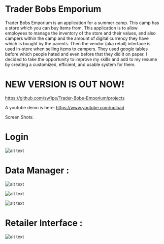 # Trader Bobs Emporium

Trader Bobs Emporium is an application for a summer camp. This camp has a store which you can buy items from. This application is to allow employees to manage the inventory of the store and their values, and also campers within the camp and the amount of digital currency they have which is bought by the parents. Then the vendor (aka retail) interface is used in-store when selling items to campers. They used google tables before which people hated and even before that they did it on paper. I decided to take the opportunity to improve my skills and add to my resume by creating a customized, efficient, and usable system for them.﻿
# NEW VERSION IS OUT NOW!

https://github.com/sw1pe/Trader-Bobs-Emporium/projects

A youtube demo is here: https://www.youtube.com/upload

Screen Shots:

# Login

![alt text](https://github.com/sw1pe/Trader-Bobs-Emporium/blob/master/Screen%20Shots/login.PNG)

# Data Manager :

![alt text](https://github.com/sw1pe/Trader-Bobs-Emporium/blob/master/Screen%20Shots/dashboard.PNG)

![alt text](https://github.com/sw1pe/Trader-Bobs-Emporium/blob/master/Screen%20Shots/items.PNG)

![alt text](https://github.com/sw1pe/Trader-Bobs-Emporium/blob/master/Screen%20Shots/logs.PNG)

# Retailer Interface :

![alt text](https://github.com/sw1pe/Trader-Bobs-Emporium/blob/master/Screen%20Shots/retailer.PNG)

